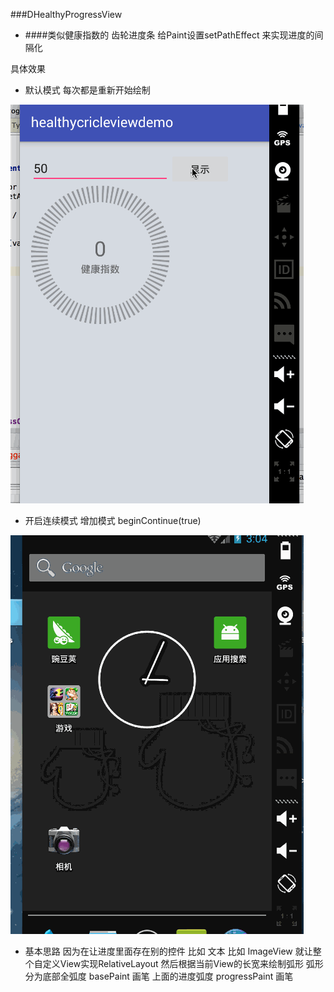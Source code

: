 ###DHealthyProgressView
- ####类似健康指数的 齿轮进度条 给Paint设置setPathEffect 来实现进度的间隔化

具体效果

- 默认模式 每次都是重新开始绘制


![默认模式 每次都重新绘制](https://github.com/Daemon1993/healthycricleviewdemo/blob/master/gif/2.gif)
  
- 开启连续模式 增加模式 beginContinue(true)

![开启连续  beginContinue(true); ](https://github.com/Daemon1993/healthycricleviewdemo/blob/master/gif/1.gif)


- 基本思路
因为在让进度里面存在别的控件 比如 文本 比如 ImageView
就让整个自定义View实现RelativeLayout 
然后根据当前View的长宽来绘制弧形
弧形分为底部全弧度   basePaint  画笔
上面的进度弧度         progressPaint 画笔
